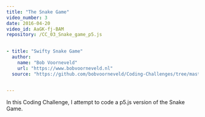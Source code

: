 ```yaml
---
title: "The Snake Game"
video_number: 3
date: 2016-04-20
video_id: AaGK-fj-BAM
repository: /CC_03_Snake_game_p5.js

  
- title: "Swifty Snake Game"
  author:
    name: "Bob Voorneveld"
    url: "https://www.bobvoorneveld.nl"
  source: "https://github.com/bobvoorneveld/Coding-Challenges/tree/master/CC003-The%20Snake%20Game"

  
---
```


In this Coding Challenge, I attempt to code a p5.js version of the Snake Game.

